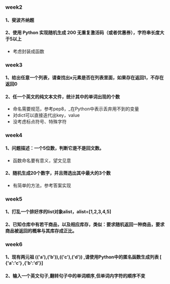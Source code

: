 ### week2

#### 1、斐波齐纳题

#### 2、使用 Python 实现随机生成 200 无重复激活码（或者优惠券），字符串长度大于5以上

- 考虑封装成函数

### week3

#### 1、给出任意一个列表，请查找出x元素是否在列表里面，如果存在返回1，不存在返回0

#### 2、任一个英文的纯文本文件，统计其中的单词出现的个数

- 命名需要规范，参考pep8，_在Python中表示丢弃用不到的变量
- 对dict可以直接迭代出key，value
- 没考虑标点符号、特殊字符

### week4

#### 1、问题描述：一个5位数，判断它是不是回文数。

- 函数命名要有意义，望文见意

#### 2、随机生成20个数字，并且筛选出其中最大的3个数

- 有简单的方法，参考答案实现

### week5

#### 1、打乱一个排好序的list对象alist，alist=[1,2,3,4,5]

#### 2、已知仓库中有若干商品，以及相应库存，类似：要求随机返回一种商品，要求商品被返回的概率与其库存成正比。

### week6

#### 1、现有两元祖 (('a'),('b')),(('c'),('d')) ,请使用Python中的匿名函数生成列表 [ {'a':'c'｝,{'b':'d'}]

#### 2、输入一个英文句子,翻转句子中的单词顺序,但单词内字符的顺序不变